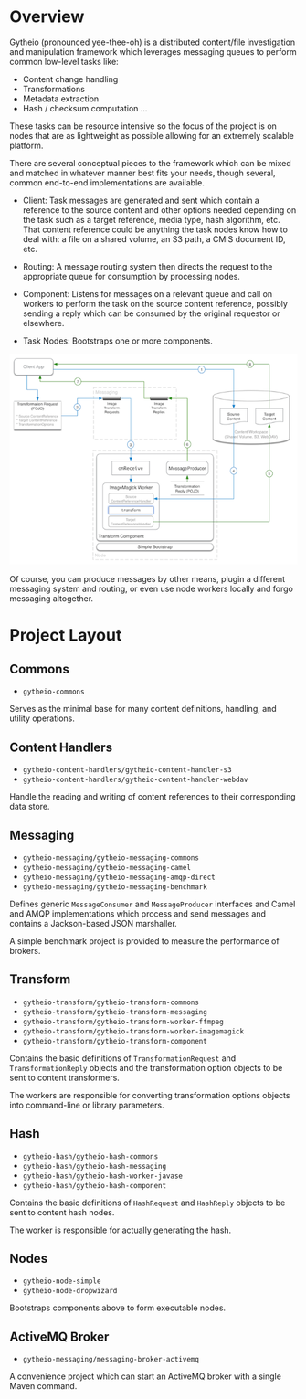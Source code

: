 
Overview
========

Gytheio (pronounced yee-thee-oh) is a distributed content/file investigation and 
manipulation framework which leverages messaging queues to perform common low-level tasks like:

  * Content change handling
  * Transformations
  * Metadata extraction
  * Hash / checksum computation
…

These tasks can be resource intensive so the focus of the project is on nodes that 
are as lightweight as possible allowing for an extremely scalable platform.

There are several conceptual pieces to the framework which can be mixed and matched in 
whatever manner best fits your needs, though several, common end-to-end implementations 
are available.

* Client: Task messages are generated and sent which contain a reference to the source content and other options needed depending on the task such as a target reference, media type, hash algorithm, etc.  That content reference could be anything the task nodes know how to deal with: a file on a shared volume, an S3 path, a CMIS document ID, etc.

* Routing: A message routing system then directs the request to the appropriate queue for consumption by processing nodes.

* Component: Listens for messages on a relevant queue and call on workers to perform the task on the source content reference, possibly sending a reply which can be consumed by the original requestor or elsewhere.

* Task Nodes: Bootstraps one or more components.

![Example architecture of a simple image transform node](doc/resources/images/gytheio-architecture-simple-transform-node.png "Example architecture of a simple image transform node")

Of course, you can produce messages by other means, plugin a different messaging system and routing, or even use node workers locally and forgo messaging altogether.

Project Layout
==============

Commons
-------

* `gytheio-commons`

Serves as the minimal base for many content definitions, handling, 
and utility operations.

Content Handlers
----------------

* `gytheio-content-handlers/gytheio-content-handler-s3`
* `gytheio-content-handlers/gytheio-content-handler-webdav`

Handle the reading and writing of content references to their corresponding
data store.

Messaging
---------

* `gytheio-messaging/gytheio-messaging-commons`
* `gytheio-messaging/gytheio-messaging-camel`
* `gytheio-messaging/gytheio-messaging-amqp-direct`
* `gytheio-messaging/gytheio-messaging-benchmark`

Defines generic `MessageConsumer` and `MessageProducer` interfaces and Camel and
AMQP implementations which process and send messages and contains a Jackson-based JSON marshaller.

A simple benchmark project is provided to measure the performance of brokers.

Transform
---------

* `gytheio-transform/gytheio-transform-commons`
* `gytheio-transform/gytheio-transform-messaging`
* `gytheio-transform/gytheio-transform-worker-ffmpeg`
* `gytheio-transform/gytheio-transform-worker-imagemagick`
* `gytheio-transform/gytheio-transform-component`

Contains the basic definitions of `TransformationRequest` and `TransformationReply`
objects and the transformation option objects to be sent to content transformers.

The workers are responsible for converting transformation options objects into command-line
or library parameters.

Hash
----

* `gytheio-hash/gytheio-hash-commons`
* `gytheio-hash/gytheio-hash-messaging`
* `gytheio-hash/gytheio-hash-worker-javase`
* `gytheio-hash/gytheio-hash-component`

Contains the basic definitions of `HashRequest` and `HashReply`
objects to be sent to content hash nodes.

The worker is responsible for actually generating the hash.

Nodes
-----

* `gytheio-node-simple`
* `gytheio-node-dropwizard`

Bootstraps components above to form executable nodes.


ActiveMQ Broker
---------------

* `gytheio-messaging/messaging-broker-activemq`

A convenience project which can start an ActiveMQ broker with a single Maven command.


